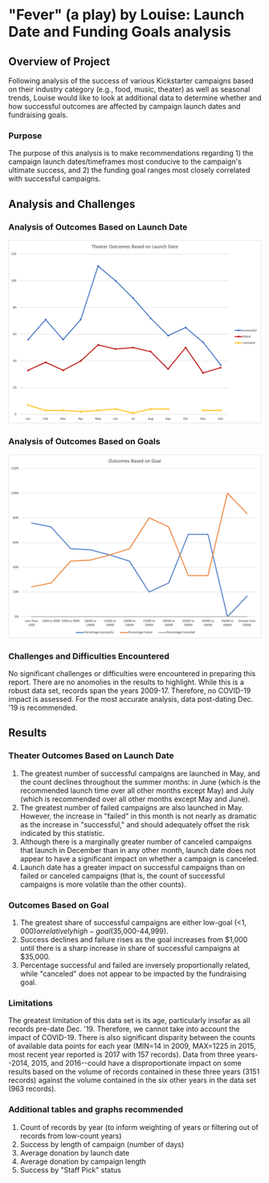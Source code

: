 # "Fever" (a play) by Louise: Launch Date and Funding Goals analysis

## Overview of Project
Following analysis of the success of various Kickstarter campaigns based on their industry category (e.g., food, music, theater) as well as seasonal trends, Louise would like to look at additional data to determine whether and how successful outcomes are affected by campaign launch dates and fundraising goals.

### Purpose
The purpose of this analysis is to make recommendations regarding 1) the campaign launch dates/timeframes most conducive to the campaign's ultimate success, and 2) the funding goal ranges most closely correlated with successful campaigns.

## Analysis and Challenges

### Analysis of Outcomes Based on Launch Date

![Theater_Outcomes_vs_Launch.png](https://github.com/crkaide/kickstarter-analysis/blob/main/Theater_Outcomes_vs_Launch.png?raw=true)

### Analysis of Outcomes Based on Goals

![Outcomes_vs_Goals.png](https://github.com/crkaide/kickstarter-analysis/blob/main/Outcomes_vs_Goals.png?raw=true)

### Challenges and Difficulties Encountered

No significant challenges or difficulties were encountered in preparing this report.  There are no anomolies in the results to highlight.  While this is a robust data set, records span the years 2009-17.  Therefore, no COVID-19 impact is assessed.  For the most accurate analysis, data post-dating Dec. '19 is recommended.

## Results

### Theater Outcomes Based on Launch Date
1. The greatest number of successful campaigns are launched in May, and the count declines throughout the summer months:  in June (which is the recommended launch time over all other months except May) and July (which is recommended over all other months except May and June).
2. The greatest number of failed campaigns are also launched in May.  However, the increase in "failed" in this month is not nearly as dramatic as the increase in "successful," and should adequately offset the risk indicated by this statistic.
3. Although there is a marginally greater number of canceled campaigns that launch in December than in any other month, launch date does not appear to have a significant impact on whether a campaign is canceled.
4. Launch date has a greater impact on successful campaigns than on failed or canceled campaigns (that is, the count of successful campaigns is more volatile than the other counts).

### Outcomes Based on Goal
1. The greatest share of successful campaigns are either low-goal  (<$1,000) or relatively high-goal ($35,000-44,999).
2. Success declines and failure rises as the goal increases from $1,000 until there is a sharp increase in share of successful campaigns at $35,000.
3. Percentage successful and failed are inversely proportionally related, while "canceled" does not appear to be impacted by the fundraising goal.

### Limitations
The greatest limitation of this data set is its age, particularly insofar as all records pre-date Dec. '19.  Therefore, we cannot take into account the impact of COVID-19.  There is also significant disparity between the counts of available data points for each year (MIN=14 in 2009, MAX=1225 in 2015, most recent year reported is 2017 with 157 records).  Data from three years--2014, 2015, and 2016--could have a disproportionate impact on some results based on the volume of records contained in these three years (3151 records) against the volume contained in the six other years in the data set (963 records).

### Additional tables and graphs recommended
1. Count of records by year (to inform weighting of years or filtering out of records from low-count years)
2. Success by length of campaign (number of days)
3. Average donation by launch date
4. Average donation by campaign length
5. Success by "Staff Pick" status
